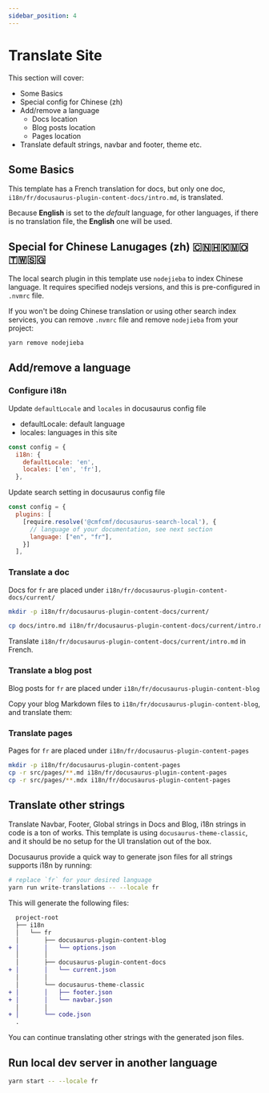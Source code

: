 ```yaml
---
sidebar_position: 4
---
```


# Translate Site

This section will cover:

- Some Basics
- Special config for Chinese (zh)
- Add/remove a language
  - Docs location
  - Blog posts location
  - Pages location
- Translate default strings, navbar and footer, theme etc.

## Some Basics

This template has a French translation for docs, but only one doc, `i18n/fr/docusaurus-plugin-content-docs/intro.md`, is translated.

Because **English** is set to the _default_ language, for other languages, if there is no translation file, the **English** one will be used.

## Special for Chinese Lanugages (zh) 🇨🇳🇭🇰🇲🇴🇹🇼🇸🇬

The local search plugin in this template use `nodejieba` to index Chinese language. It requires specified nodejs versions, and this is pre-configured in `.nvmrc` file.

If you won't be doing Chinese translation or using other search index services, you can remove `.nvmrc` file and remove `nodejieba` from your project:

```bash
yarn remove nodejieba
```

## Add/remove a language

### Configure i18n

Update `defaultLocale` and `locales` in docusaurus config file

- defaultLocale: default language
- locales: languages in this site

```js {3,4}title="docusaurus.config.js"
const config = {
  i18n: {
    defaultLocale: 'en',
    locales: ['en', 'fr'],
  },
```

Update search setting in docusaurus config file

```js {5} title="docusaurus.config.js"
const config = {
  plugins: [
    [require.resolve('@cmfcmf/docusaurus-search-local'), {
      // language of your documentation, see next section
      language: ["en", "fr"],
    }]
  ],
```

### Translate a doc

Docs for `fr` are placed under `i18n/fr/docusaurus-plugin-content-docs/current/`

```bash
mkdir -p i18n/fr/docusaurus-plugin-content-docs/current/

cp docs/intro.md i18n/fr/docusaurus-plugin-content-docs/current/intro.md
```

Translate `i18n/fr/docusaurus-plugin-content-docs/current/intro.md` in French.

### Translate a blog post

Blog posts for `fr` are placed under `i18n/fr/docusaurus-plugin-content-blog`

Copy your blog Markdown files to `i18n/fr/docusaurus-plugin-content-blog`, and translate them:

### Translate pages

Pages for `fr` are placed under `i18n/fr/docusaurus-plugin-content-pages`

```bash
mkdir -p i18n/fr/docusaurus-plugin-content-pages
cp -r src/pages/**.md i18n/fr/docusaurus-plugin-content-pages
cp -r src/pages/**.mdx i18n/fr/docusaurus-plugin-content-pages
```

## Translate other strings

Translate Navbar, Footer, Global strings in Docs and Blog, i18n strings in code is a ton of works. This template is using `docusaurus-theme-classic`, and it should be no setup for the UI translation out of the box.

Docusaurus provide a quick way to generate json files for all strings supports i18n by running:

```bash
# replace `fr` for your desired language
yarn run write-translations -- --locale fr
```

This will generate the following files:

```diff {5,8,11,12,14}
  project-root
  ├── i18n
  │   └── fr
  │       ├── docusaurus-plugin-content-blog
+ │       │   └── options.json
  │       │
  │       ├── docusaurus-plugin-content-docs
+ │       │   └── current.json
  │       │
  │       └── docusaurus-theme-classic
+ │       │   ├── footer.json
+ │       │   └── navbar.json
  │       │
+ │       └── code.json
  .
```

You can continue translating other strings with the generated json files.

## Run local dev server in another language

```bash
yarn start -- --locale fr
```

